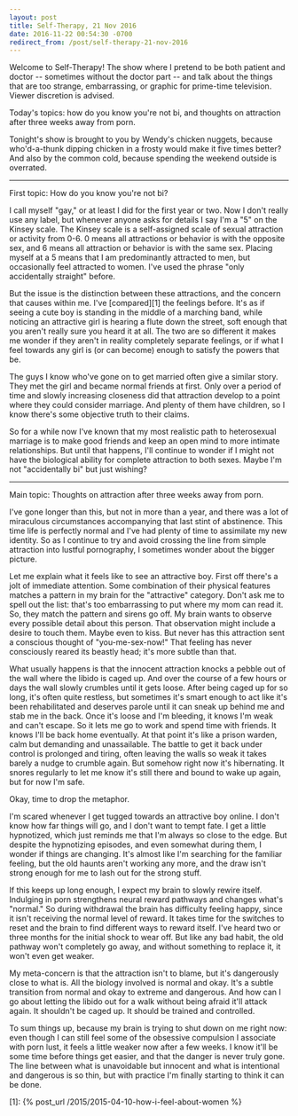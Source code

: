 ```yaml
---
layout: post
title: Self-Therapy, 21 Nov 2016
date: 2016-11-22 00:54:30 -0700
redirect_from: /post/self-therapy-21-nov-2016
---
```


Welcome to Self-Therapy! The show where I pretend to be both patient and doctor -- sometimes without the doctor part -- and talk about the things that are too strange, embarrassing, or graphic for prime-time television. Viewer discretion is advised.

Today's topics: how do you know you're not bi, and thoughts on attraction after three weeks away from porn.

Tonight's show is brought to you by Wendy's chicken nuggets, because who'd-a-thunk dipping chicken in a frosty would make it five times better? And also by the common cold, because spending the weekend outside is overrated.

---

First topic: How do you know you're not bi?

I call myself "gay," or at least I did for the first year or two. Now I don't really use any label, but whenever anyone asks for details I say I'm a "5" on the Kinsey scale. The Kinsey scale is a self-assigned scale of sexual attraction or activity from 0-6. 0 means all attractions or behavior is with the opposite sex, and 6 means all attraction or behavior is with the same sex. Placing myself at a 5 means that I am predominantly attracted to men, but occasionally feel attracted to women. I've used the phrase "only accidentally straight" before.

But the issue is the distinction between these attractions, and the concern that causes within me. I've [compared][1] the feelings before. It's as if seeing a cute boy is standing in the middle of a marching band, while noticing an attractive girl is hearing a flute down the street, soft enough that you aren't really sure you heard it at all. The two are so different it makes me wonder if they aren't in reality completely separate feelings, or if what I feel towards any girl is (or can become) enough to satisfy the powers that be.

The guys I know who've gone on to get married often give a similar story. They met the girl and became normal friends at first. Only over a period of time and slowly increasing closeness did that attraction develop to a point where they could consider marriage. And plenty of them have children, so I know there's some objective truth to their claims.

So for a while now I've known that my most realistic path to heterosexual marriage is to make good friends and keep an open mind to more intimate relationships. But until that happens, I'll continue to wonder if I might not have the biological ability for complete attraction to both sexes. Maybe I'm not "accidentally bi" but just wishing?

---

Main topic: Thoughts on attraction after three weeks away from porn.

I've gone longer than this, but not in more than a year, and there was a lot of miraculous circumstances accompanying that last stint of abstinence. This time life is perfectly normal and I've had plenty of time to assimilate my new identity. So as I continue to try and avoid crossing the line from simple attraction into lustful pornography, I sometimes wonder about the bigger picture.

Let me explain what it feels like to see an attractive boy. First off there's a jolt of immediate attention. Some combination of their physical features matches a pattern in my brain for the "attractive" category. Don't ask me to spell out the list: that's too embarrassing to put where my mom can read it. So, they match the pattern and sirens go off. My brain wants to observe every possible detail about this person. That observation might include a desire to touch them. Maybe even to kiss. But never has this attraction sent a conscious thought of "you-me-sex-now!" That feeling has never consciously reared its beastly head; it's more subtle than that.

What usually happens is that the innocent attraction knocks a pebble out of the wall where the libido is caged up. And over the course of a few hours or days the wall slowly crumbles until it gets loose. After being caged up for so long, it's often quite restless, but sometimes it's smart enough to act like it's been rehabilitated and deserves parole until it can sneak up behind me and stab me in the back. Once it's loose and I'm bleeding, it knows I'm weak and can't escape. So it lets me go to work and spend time with friends. It knows I'll be back home eventually. At that point it's like a prison warden, calm but demanding and unassailable. The battle to get it back under control is prolonged and tiring, often leaving the walls so weak it takes barely a nudge to crumble again. But somehow right now it's hibernating. It snores regularly to let me know it's still there and bound to wake up again, but for now I'm safe.

Okay, time to drop the metaphor. 

I'm scared whenever I get tugged towards an attractive boy online. I don't know how far things will go, and I don't want to tempt fate. I get a little hypnotized, which just reminds me that I'm always so close to the edge. But despite the hypnotizing episodes, and even somewhat during them, I wonder if things are changing. It's almost like I'm searching for the familiar feeling, but the old haunts aren't working any more, and the draw isn't strong enough for me to lash out for the strong stuff.

If this keeps up long enough, I expect my brain to slowly rewire itself. Indulging in porn strengthens neural reward pathways and changes what's "normal." So during withdrawal the brain has difficulty feeling happy, since it isn't receiving the normal level of reward. It takes time for the switches to reset and the brain to find different ways to reward itself. I've heard two or three months for the initial shock to wear off. But like any bad habit, the old pathway won't completely go away, and without something to replace it, it won't even get weaker.

My meta-concern is that the attraction isn't to blame, but it's dangerously close to what is. All the biology involved is normal and okay. It's a subtle transition from normal and okay to extreme and dangerous. And how can I go about letting the libido out for a walk without being afraid it'll attack again. It shouldn't be caged up. It should be trained and controlled.

To sum things up, because my brain is trying to shut down on me right now: even though I can still feel some of the obsessive compulsion I associate with porn lust, it feels a little weaker now after a few weeks. I know it'll be some time before things get easier, and that the danger is never truly gone. The line between what is unavoidable but innocent and what is intentional and dangerous is so thin, but with practice I'm finally starting to think it can be done.

[1]: {% post_url /2015/2015-04-10-how-i-feel-about-women %}

